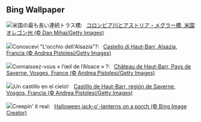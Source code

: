 ## Bing Wallpaper
![](https://www.bing.com/th?id=OHR.AstoriaBridge_JA-JP5052562579_UHD.jpg&w=1000)米国の最も長い連続トラス橋:&nbsp;&ensp;[コロンビア川とアストリア・メグラー橋, 米国 オレゴン州 (© Dan Mihai/Getty Images)](https://www.bing.com/th?id=OHR.AstoriaBridge_JA-JP5052562579_UHD.jpg)
<br><br/>
![](https://www.bing.com/th?id=OHR.HautBarr_IT-IT9951330243_UHD.jpg&w=1000)Conoscevi "L'occhio dell'Alsazia"?:&nbsp;&ensp;[Castello di Haut-Barr, Alsazia, Francia (© Andrea Pistolesi/Getty Images)](https://www.bing.com/th?id=OHR.HautBarr_IT-IT9951330243_UHD.jpg)
<br><br/>
![](https://www.bing.com/th?id=OHR.HautBarr_FR-FR8742870130_UHD.jpg&w=1000)Connaissez-vous « l’œil de l’Alsace » ?:&nbsp;&ensp;[Château de Haut-Barr, Pays de Saverne, Vosges, France (© Andrea Pistolesi/Getty Images)](https://www.bing.com/th?id=OHR.HautBarr_FR-FR8742870130_UHD.jpg)
<br><br/>
![](https://www.bing.com/th?id=OHR.HautBarr_ES-ES1346703864_UHD.jpg&w=1000)¡Un castillo en el cielo!:&nbsp;&ensp;[Castillo de Haut-Barr, región de Saverne, Vosgos, Francia (© Andrea Pistolesi/Getty Images)](https://www.bing.com/th?id=OHR.HautBarr_ES-ES1346703864_UHD.jpg)
<br><br/>
![](https://www.bing.com/th?id=OHR.HalloweenPorchAI_EN-GB0364731391_UHD.jpg&w=1000)Creepin' it real:&nbsp;&ensp;[Halloween jack-o'-lanterns on a porch (© Bing Image Creator)](https://www.bing.com/th?id=OHR.HalloweenPorchAI_EN-GB0364731391_UHD.jpg)
<br><br/>
